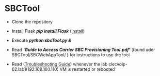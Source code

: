 # SBCTool



* Clone the repository
* Install Flask ***pip install Flask***  ([install](http://flask.pocoo.org/docs/0.12/installation/))
* Execute ***python sbcTool.py &***

* Read ***'Guide to Access  Carrier SBC Provisioning Tool.pdf'*** (found uder SBCTool/SBCWebAppTool/ ) for instructions to use the tool 

* Read ([Troubleshooting Guide](https://github.com/cfernando3/SBCTool/blob/master/Troubleshooting%20Guide%20.pdf)) whenever the lab clecvoip-02.lab1(192.168.100.110) VM is restarted or rebooted
